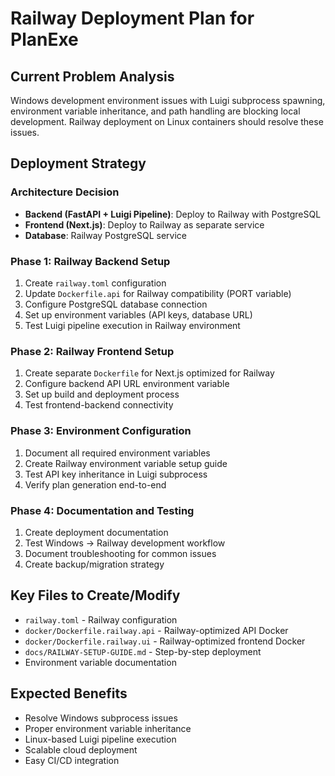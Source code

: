 # Railway Deployment Plan for PlanExe

## Current Problem Analysis
Windows development environment issues with Luigi subprocess spawning, environment variable inheritance, and path handling are blocking local development. Railway deployment on Linux containers should resolve these issues.

## Deployment Strategy

### Architecture Decision
- **Backend (FastAPI + Luigi Pipeline)**: Deploy to Railway with PostgreSQL
- **Frontend (Next.js)**: Deploy to Railway as separate service
- **Database**: Railway PostgreSQL service

### Phase 1: Railway Backend Setup
1. Create `railway.toml` configuration
2. Update `Dockerfile.api` for Railway compatibility (PORT variable)
3. Configure PostgreSQL database connection
4. Set up environment variables (API keys, database URL)
5. Test Luigi pipeline execution in Railway environment

### Phase 2: Railway Frontend Setup
1. Create separate `Dockerfile` for Next.js optimized for Railway
2. Configure backend API URL environment variable
3. Set up build and deployment process
4. Test frontend-backend connectivity

### Phase 3: Environment Configuration
1. Document all required environment variables
2. Create Railway environment variable setup guide
3. Test API key inheritance in Luigi subprocess
4. Verify plan generation end-to-end

### Phase 4: Documentation and Testing
1. Create deployment documentation
2. Test Windows → Railway development workflow
3. Document troubleshooting for common issues
4. Create backup/migration strategy

## Key Files to Create/Modify
- `railway.toml` - Railway configuration
- `docker/Dockerfile.railway.api` - Railway-optimized API Docker
- `docker/Dockerfile.railway.ui` - Railway-optimized frontend Docker  
- `docs/RAILWAY-SETUP-GUIDE.md` - Step-by-step deployment
- Environment variable documentation

## Expected Benefits
- Resolve Windows subprocess issues
- Proper environment variable inheritance
- Linux-based Luigi pipeline execution
- Scalable cloud deployment
- Easy CI/CD integration